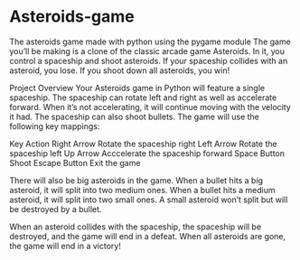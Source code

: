 # Asteroids-game
The asteroids game made with python using the pygame module
The game you’ll be making is a clone of the classic arcade game Asteroids. In it, you control a spaceship and shoot asteroids. If your spaceship collides with an asteroid, you lose. If you shoot down all asteroids, you win!

Project Overview
Your Asteroids game in Python will feature a single spaceship. The spaceship can rotate left and right as well as accelerate forward. When it’s not accelerating, it will continue moving with the velocity it had. The spaceship can also shoot bullets.
The game will use the following key mappings:

Key                     Action
Right Arrow             Rotate the spaceship right
Left Arrow              Rotate the spaceship left
Up Arrow                Acccelerate the spaceship forward
Space Button            Shoot
Escape Button           Exit the game

There will also be big asteroids in the game. When a bullet hits a big asteroid, it will split into two medium ones. When a bullet hits a medium asteroid, it will split into two small ones. A small asteroid won’t split but will be destroyed by a bullet.

When an asteroid collides with the spaceship, the spaceship will be destroyed, and the game will end in a defeat. When all asteroids are gone, the game will end in a victory!